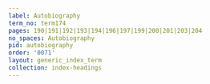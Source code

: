 ```yaml
---
label: Autobiography
term_no: term174
pages: 190|191|192|193|194|196|197|199|200|201|203|204
no_spaces: Autobiography
pid: autobiography
order: '0071'
layout: generic_index_term
collection: index-headings
---
```

